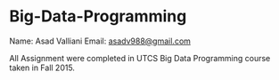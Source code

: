 # Big-Data-Programming

Name: Asad Valliani
Email: asadv988@gmail.com

All Assignment were completed in UTCS Big Data Programming course taken in Fall 2015.

